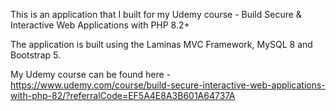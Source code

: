 This is an application that I built for my Udemy course - Build Secure & Interactive Web Applications with PHP 8.2+

The application is built using the Laminas MVC Framework, MySQL 8 and Bootstrap 5.

My Udemy course can be found here - https://www.udemy.com/course/build-secure-interactive-web-applications-with-php-82/?referralCode=EF5A4E8A3B601A64737A
